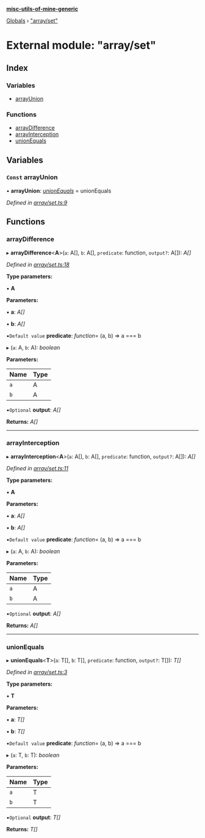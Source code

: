 **[misc-utils-of-mine-generic](../README.md)**

[Globals](../globals.md) › ["array/set"](_array_set_.md)

# External module: "array/set"

## Index

### Variables

* [arrayUnion](_array_set_.md#const-arrayunion)

### Functions

* [arrayDifference](_array_set_.md#arraydifference)
* [arrayInterception](_array_set_.md#arrayinterception)
* [unionEquals](_array_set_.md#unionequals)

## Variables

### `Const` arrayUnion

• **arrayUnion**: *[unionEquals](_array_set_.md#unionequals)* =  unionEquals

*Defined in [array/set.ts:9](https://github.com/cancerberoSgx/misc-utils-of-mine/blob/2aecb20/misc-utils-of-mine-generic/src/array/set.ts#L9)*

## Functions

###  arrayDifference

▸ **arrayDifference**<**A**>(`a`: A[], `b`: A[], `predicate`: function, `output?`: A[]): *A[]*

*Defined in [array/set.ts:18](https://github.com/cancerberoSgx/misc-utils-of-mine/blob/2aecb20/misc-utils-of-mine-generic/src/array/set.ts#L18)*

**Type parameters:**

▪ **A**

**Parameters:**

▪ **a**: *A[]*

▪ **b**: *A[]*

▪`Default value`  **predicate**: *function*=  (a, b) => a === b

▸ (`a`: A, `b`: A): *boolean*

**Parameters:**

Name | Type |
------ | ------ |
`a` | A |
`b` | A |

▪`Optional`  **output**: *A[]*

**Returns:** *A[]*

___

###  arrayInterception

▸ **arrayInterception**<**A**>(`a`: A[], `b`: A[], `predicate`: function, `output?`: A[]): *A[]*

*Defined in [array/set.ts:11](https://github.com/cancerberoSgx/misc-utils-of-mine/blob/2aecb20/misc-utils-of-mine-generic/src/array/set.ts#L11)*

**Type parameters:**

▪ **A**

**Parameters:**

▪ **a**: *A[]*

▪ **b**: *A[]*

▪`Default value`  **predicate**: *function*=  (a, b) => a === b

▸ (`a`: A, `b`: A): *boolean*

**Parameters:**

Name | Type |
------ | ------ |
`a` | A |
`b` | A |

▪`Optional`  **output**: *A[]*

**Returns:** *A[]*

___

###  unionEquals

▸ **unionEquals**<**T**>(`a`: T[], `b`: T[], `predicate`: function, `output?`: T[]): *T[]*

*Defined in [array/set.ts:3](https://github.com/cancerberoSgx/misc-utils-of-mine/blob/2aecb20/misc-utils-of-mine-generic/src/array/set.ts#L3)*

**Type parameters:**

▪ **T**

**Parameters:**

▪ **a**: *T[]*

▪ **b**: *T[]*

▪`Default value`  **predicate**: *function*=  (a, b) => a === b

▸ (`a`: T, `b`: T): *boolean*

**Parameters:**

Name | Type |
------ | ------ |
`a` | T |
`b` | T |

▪`Optional`  **output**: *T[]*

**Returns:** *T[]*